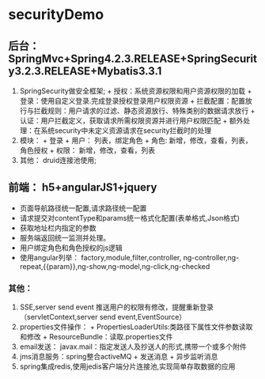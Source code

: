 # securityDemo

## 后台：SpringMvc+Spring4.2.3.RELEASE+SpringSecurity3.2.3.RELEASE+Mybatis3.3.1

   1. SpringSecurity做安全框架;
     + 授权：系统资源权限和用户资源权限的加载
     + 登录：使用自定义登录.完成登录授权登录用户权限资源
     + 拦截配置：配置放行与拦截规则：用户请求的过滤、静态资源放行、特殊类别的数据请求放行
     + 认证：用户拦截定义，获取请求所需权限资源并进行用户权限匹配
     + 额外处理：在系统security中未定义资源请求在security拦截时的处理
   2. 模块：
     + 登录
     + 用户：   列表，绑定角色
     + 角色:    新增，修改，查看，列表，角色授权
     + 权限：   新增，修改，查看，列表
   3. 其他：
        druid连接池使用;


## 前端： h5+angularJS1+jquery
   +  页面导航路径统一配置,请求路径统一配置
   +  请求提交对contentType和params统一格式化配置(表单格式,Json格式)
   +  获取地址栏内指定的参数
   +  服务端返回统一监测并处理。
   +  用户绑定角色和角色授权的js逻辑
   +  使用angular列举：
        factory,module,filter,controller,
        ng-controller,ng-repeat,{{param}},ng-show,ng-model,ng-click,ng-checked

### 其他：
   1. SSE,server send event
        推送用户的权限有修改，提醒重新登录（servletContext,server send event,EventSource）
   2. properties文件操作：
     + PropertiesLoaderUtils:类路径下属性文件参数读取和修改
     + ResourceBundle：读取.properties文件
   3. email发送：
        javax.mail：指定发送人及抄送人的形式,携带一个或多个附件
   4. jms消息服务：spring整合activeMQ
     +  发送消息
     +  异步监听消息
   5. spring集成redis,使用jedis客户端分片连接池,实现简单存取数据的应用
